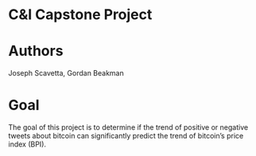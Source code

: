 # C&I Capstone Project
# Authors 
Joseph Scavetta, Gordan Beakman
# Goal
The goal of this project is to determine if the trend of positive or negative tweets about bitcoin can significantly predict the trend of bitcoin’s price index (BPI).
